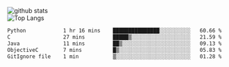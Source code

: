 ![github stats](https://github-readme-stats.vercel.app/api?username=AndreFerreira5&show_icons=true&theme=dark&count_private=true)
<br>
![Top Langs](https://github-readme-stats.vercel.app/api/top-langs/?username=AndreFerreira5&layout=compact&theme=dark)
<br>
<!--START_SECTION:waka-->

```txt
Python            1 hr 16 mins    ███████████████░░░░░░░░░░   60.66 %
C                 27 mins         █████▒░░░░░░░░░░░░░░░░░░░   21.59 %
Java              11 mins         ██▒░░░░░░░░░░░░░░░░░░░░░░   09.13 %
ObjectiveC        7 mins          █▒░░░░░░░░░░░░░░░░░░░░░░░   05.83 %
GitIgnore file    1 min           ▒░░░░░░░░░░░░░░░░░░░░░░░░   01.28 %
```

<!--END_SECTION:waka-->
